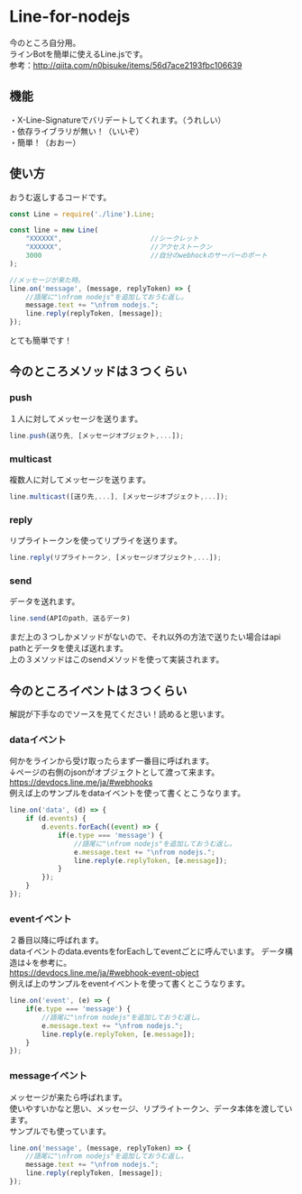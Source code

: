 # Line-for-nodejs
今のところ自分用。  
ラインBotを簡単に使えるLine.jsです。  
参考：<http://qiita.com/n0bisuke/items/56d7ace2193fbc106639>  

## 機能
・X-Line-Signatureでバリデートしてくれます。（うれしい）  
・依存ライブラリが無い！（いいぞ）  
・簡単！（おおー）  

## 使い方
おうむ返しするコードです。

```js
const Line = require('./line').Line;

const line = new Line(
    "XXXXXX",                      //シークレット
    "XXXXXX",                      //アクセストークン
    3000                           //自分のwebhockのサーバーのポート
);

//メッセージが来た時。
line.on('message', (message, replyToken) => {
    //語尾に"\nfrom nodejs"を追加しておうむ返し。
    message.text += "\nfrom nodejs.";
    line.reply(replyToken, [message]);
});
```
とても簡単です！  
## 今のところメソッドは３つくらい

### push
１人に対してメッセージを送ります。  
```js
line.push(送り先, [メッセージオブジェクト,...]);
```
### multicast
複数人に対してメッセージを送ります。  
```js
line.multicast([送り先,...], [メッセージオブジェクト,...]);
```
### reply
リプライトークンを使ってリプライを送ります。  
```js
line.reply(リプライトークン, [メッセージオブジェクト,...]);
```
### send
データを送れます。  
```js
line.send(APIのpath, 送るデータ)
```
まだ上の３つしかメソッドがないので、それ以外の方法で送りたい場合はapi pathとデータを使えば送れます。  
上の３メソッドはこのsendメソッドを使って実装されます。

## 今のところイベントは３つくらい

解説が下手なのでソースを見てください！読めると思います。  

### dataイベント
何かをラインから受け取ったらまず一番目に呼ばれます。  
↓ページの右側のjsonがオブジェクトとして渡って来ます。  
<https://devdocs.line.me/ja/#webhooks>  
例えば上のサンプルをdataイベントを使って書くとこうなります。  
```js
line.on('data', (d) => {
    if (d.events) {
        d.events.forEach((event) => {
            if(e.type === 'message') {
                //語尾に"\nfrom nodejs"を追加しておうむ返し。
                e.message.text += "\nfrom nodejs.";
                line.reply(e.replyToken, [e.message]);
            }
        });
    }
});
```

### eventイベント
２番目以降に呼ばれます。  
dataイベントのdata.eventsをforEachしてeventごとに呼んでいます。 
データ構造は↓を参考に。  
<https://devdocs.line.me/ja/#webhook-event-object>  
例えば上のサンプルをeventイベントを使って書くとこうなります。  
```js
line.on('event', (e) => {
    if(e.type === 'message') {
        //語尾に"\nfrom nodejs"を追加しておうむ返し。
        e.message.text += "\nfrom nodejs.";
        line.reply(e.replyToken, [e.message]);
    }
});
```

### messageイベント

メッセージが来たら呼ばれます。  
使いやすいかなと思い、メッセージ、リプライトークン、データ本体を渡しています。  
サンプルでも使っています。  
```js
line.on('message', (message, replyToken) => {
    //語尾に"\nfrom nodejs"を追加しておうむ返し。
    message.text += "\nfrom nodejs.";
    line.reply(replyToken, [message]);
});
```
